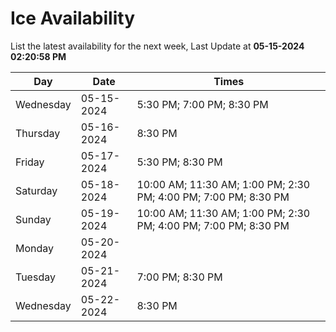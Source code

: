 # Ice Availability

List the latest availability for the next week, Last Update at **05-15-2024 02:20:58 PM**

| Day         | Date        | Times       |
| ----------- | ----------- | ----------- |
|Wednesday|05-15-2024|5:30 PM; 7:00 PM; 8:30 PM|
|Thursday|05-16-2024|8:30 PM|
|Friday|05-17-2024|5:30 PM; 8:30 PM|
|Saturday|05-18-2024|10:00 AM; 11:30 AM; 1:00 PM; 2:30 PM; 4:00 PM; 7:00 PM; 8:30 PM|
|Sunday|05-19-2024|10:00 AM; 11:30 AM; 1:00 PM; 2:30 PM; 4:00 PM; 7:00 PM; 8:30 PM|
|Monday|05-20-2024||
|Tuesday|05-21-2024|7:00 PM; 8:30 PM|
|Wednesday|05-22-2024|8:30 PM|
